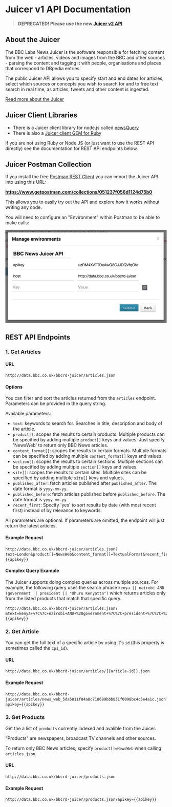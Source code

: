 #  Juicer v1 API Documentation

> **DEPRECATED! Please use the new [Juicer v2 API](Juicer.html)**

## About the Juicer

The BBC Labs News Juicer is the software responsible for fetching content from the web - articles, videos and images from the BBC and other sources - parsing the content and tagging it with people, organisations and places that correspond to DBpedia entries.

The public Juicer API allows you to specify start and end dates for articles, select which sources or concepts you wish to search for and to free text search in real time, as articles, tweets and other content is ingested.

[Read more about the Juicer](http://www.bbc.co.uk/partnersandsuppliers/connectedstudio/newslabs/projects/juicer.html)

## Juicer Client Libraries

* There is a Juicer client library for node.js called [newsQuery](https://www.npmjs.com/package/newsquery)
* There is also a [Juicer client GEM for Ruby](https://rubygems.org/gems/juicer-client)

If you are not using Ruby or Node.JS (or just want to use the REST API directly) see the documentation for REST API endpoints below.

## Juicer Postman Collection

If you install the free [Postman REST Client](https://www.getpostman.com) you can import the Juicer API into using this URL:

**https://www.getpostman.com/collections/051237f056d1124d75b0**

This allows you to easily try out the API and explore how it works without writing any code.

You will need to configure an "Environment" within Postman to be able to make calls:

<img src=" ./img/juicer-postman.png" class="img-responsive" style="max-height: 300px !important;" />

## REST API Endpoints

### 1. Get Articles

#### URL

```
http://data.bbc.co.uk/bbcrd-juicer/articles.json
```

#### Options

You can filter and sort the articles returned from the `articles` endpoint. Parameters can be provided in the query string.

Available parameters:

* `text`: keywords to search for. Searches in title, description and body of the article.
* `product[]`: scopes the results to certain products. Multiple products can be specified by adding multiple `product[]` keys and values. Just specify 'NewsWeb' to return only BBC News articles.
* `content_format[]`: scopes the results to certain formats. Multiple formats can be specified by adding multiple `content_format[]` keys and values.
* `section[]`: scopes the results to certain sections. Multiple sections can be specified by adding multiple `section[]` keys and values.
* `site[]`: scopes the results to certain sites. Multiple sites can be specified by adding multiple `site[]` keys and values.
* `published_after`: fetch articles published after `published_after`. The date format is `yyyy-mm-yy`.
* `published_before`: fetch articles published before `published_before`. The date format is `yyyy-mm-yy`.
* `recent_first`: Specify 'yes' to sort results by date (with most recent first) instead of by relevance to keywords.

All parameters are optional. If parameters are omitted, the endpoint will just return the latest articles.

#### Example Request

```
http://data.bbc.co.uk/bbcrd-juicer/articles.json?text=London&product[]=NewsWeb&content_format[]=TextualFormat&recent_first=yes&apikey={{apikey}}
```

#### Complex Query Example

The Juicer supports doing complex queries across multiple sources. For example, the following query uses the search phrase `kenya || nairobi AND (government || president || "Uhuru Kenyatta")` which returns articles only from the listed products that match that specific query.

```
http://data.bbc.co.uk/bbcrd-juicer/articles.json?&text=kenya+%7C%7C+nairobi+AND+%28government+%7C%7C+president+%7C%7C+%22Uhuru+Kenyatta%22%29&product[]=DailyNewsEgypt&product[]=KenyaBroadcastingCorporation&product[]=TechMoran&product[]=NigerDeltaStandard&product[]=NationalElectionCommissionSudan&content_format[]=TextualFormat&recent_first=yes&apikey={{apikey}}
```

### 2. Get Article

You can get the full text of a specific article by using it's `id` (this property is sometimes called the `cps_id`).

#### URL

```
http://data.bbc.co.uk/bbcrd-juicer/articles/{{article-id}}.json
```

#### Example Request

```
http://data.bbc.co.uk/bbcrd-juicer/articles/news_web_5da5811f84a8c718689bbb831f0098bc4c5e4a1c.json?apikey={{apikey}}
```

### 3. Get Products

Get the a list of `products` currently indexed and avalible from the Juicer.

"Products" are newspapers, broadcast TV channels and other sources.

To return only BBC News articles, specify `product[]=NewsWeb` when calling `articles.json`.

#### URL

```
http://data.bbc.co.uk/bbcrd-juicer/products.json
```

#### Example Request

```
http://data.bbc.co.uk/bbcrd-juicer/products.json?apikey={{apikey}}
```
